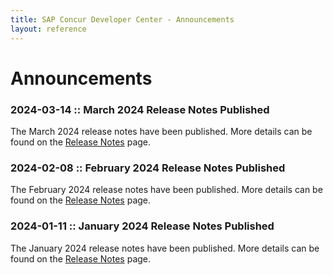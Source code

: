 ```yaml
---
title: SAP Concur Developer Center - Announcements
layout: reference
---
```

# Announcements

### 2024-03-14 :: March 2024 Release Notes Published

The March 2024 release notes have been published. More details can be found on the [Release Notes](https://developer.concur.com/tools-support/release-notes/index.html) page.

### 2024-02-08 :: February 2024 Release Notes Published

The February 2024 release notes have been published. More details can be found on the [Release Notes](https://developer.concur.com/tools-support/release-notes/index.html) page.


### 2024-01-11 :: January 2024 Release Notes Published

The January 2024 release notes have been published. More details can be found on the [Release Notes](https://developer.concur.com/tools-support/release-notes/index.html) page.
